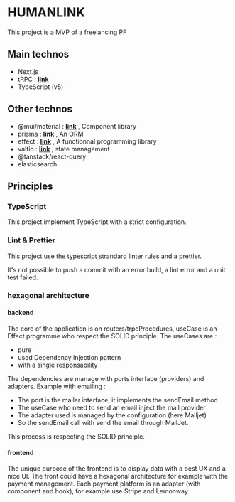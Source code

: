 # HUMANLINK

This project is a MVP of a freelancing PF

## Main technos

- Next.js
- tRPC : **[link](https://trpc.io/)**
- TypeScript (v5)

## Other technos

- @mui/material : **[link](https://mui.com/)** , Component library
- prisma : **[link](https://www.prisma.io/)** , An ORM
- effect : **[link](https://effect.website/)** , A functionnal programming library
- valtio : **[link](https://valtio.dev/)** , state management
- @tanstack/react-query
- elasticsearch

## Principles

### TypeScript

This project implement TypeScript with a strict configuration.

### Lint & Prettier

This project use the typescript strandard linter rules and a prettier.

It's not possible to push a commit with an error build, a lint error and a unit test failed.

### hexagonal architecture

#### backend

The core of the application is on routers/trpcProcedures, useCase is an Effect programme who respect the SOLID principle.
The useCases are :

- pure
- used Dependency Injection pattern
- with a single responsability

The dependencies are manage with ports interface (providers) and adapters.
Example with emailing :

- The port is the mailer interface, it implements the sendEmail method
- The useCase who need to send an email inject the mail provider
- The adapter used is managed by the configuration (here Mailjet)
- So the sendEmail call with send the email through MailJet.

This process is respecting the SOLID principle.

#### frontend

The unique purpose of the frontend is to display data with a best UX and a nice UI.
The front could have a hexagonal architecture for example with the payment management. Each payment platform is an adapter (with component and hook), for example use Stripe and Lemonway
